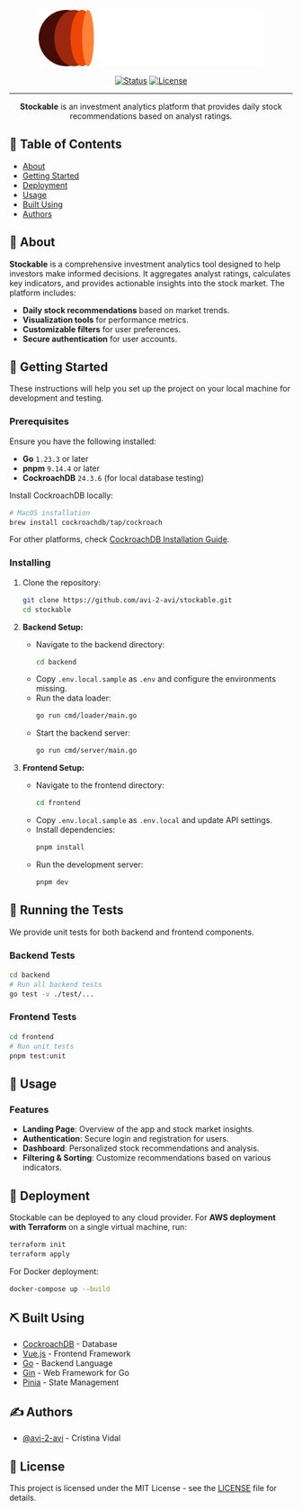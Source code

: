 <p align="center">
  <a href="" rel="noopener">
    <img width=400px height=100px src="./images/logo.svg" alt="Stockable logo">
  </a>
</p>

<div align="center">

[![Status](https://img.shields.io/badge/status-active-success.svg)]()
[![License](https://img.shields.io/badge/license-MIT-blue.svg)](/LICENSE)

</div>

---

<p align="center">
  <strong>Stockable</strong> is an investment analytics platform that provides daily stock recommendations based on analyst ratings.
    <br>
</p>

## 📝 Table of Contents

- [About](#about)
- [Getting Started](#getting_started)
- [Deployment](#deployment)
- [Usage](#usage)
- [Built Using](#built_using)
- [Authors](#authors)

## 🧐 About <a name = "about"></a>

**Stockable** is a comprehensive investment analytics tool designed to help investors make informed decisions. It aggregates analyst ratings, calculates key indicators, and provides actionable insights into the stock market. The platform includes:

- **Daily stock recommendations** based on market trends.
- **Visualization tools** for performance metrics.
- **Customizable filters** for user preferences.
- **Secure authentication** for user accounts.

## 🏁 Getting Started <a name = "getting_started"></a>

These instructions will help you set up the project on your local machine for development and testing.

### Prerequisites

Ensure you have the following installed:

- **Go** `1.23.3` or later
- **pnpm** `9.14.4` or later
- **CockroachDB** `24.3.6` (for local database testing)

Install CockroachDB locally:

```bash
# MacOS installation
brew install cockroachdb/tap/cockroach
```

For other platforms, check [CockroachDB Installation Guide](https://www.cockroachlabs.com/docs/v25.1/install-cockroachdb-mac.html).

### Installing

1. Clone the repository:
   ```bash
   git clone https://github.com/avi-2-avi/stockable.git
   cd stockable
   ```

2. **Backend Setup:**
   - Navigate to the backend directory:
     ```bash
     cd backend
     ```
   - Copy `.env.local.sample` as `.env` and configure the environments missing.
   - Run the data loader:
     ```bash
     go run cmd/loader/main.go
     ```
   - Start the backend server:
     ```bash
     go run cmd/server/main.go
     ```

3. **Frontend Setup:**
   - Navigate to the frontend directory:
     ```bash
     cd frontend
     ```
   - Copy `.env.local.sample` as `.env.local` and update API settings.
   - Install dependencies:
     ```bash
     pnpm install
     ```
   - Run the development server:
     ```bash
     pnpm dev
     ```

## 🔧 Running the Tests <a name = "tests"></a>

We provide unit tests for both backend and frontend components.

### Backend Tests
```bash
cd backend
# Run all backend tests
go test -v ./test/...
```

### Frontend Tests
```bash
cd frontend
# Run unit tests
pnpm test:unit
```

## 🎈 Usage <a name="usage"></a>

### Features
- **Landing Page**: Overview of the app and stock market insights.
- **Authentication**: Secure login and registration for users.
- **Dashboard**: Personalized stock recommendations and analysis.
- **Filtering & Sorting**: Customize recommendations based on various indicators.

## 🚀 Deployment <a name = "deployment"></a>

Stockable can be deployed to any cloud provider. For **AWS deployment with Terraform** on a single virtual machine, run:

```bash
terraform init
terraform apply
```

For Docker deployment:
```bash
docker-compose up --build
```

## ⛏️ Built Using <a name = "built_using"></a>

- [CockroachDB](https://www.cockroachlabs.com/) - Database
- [Vue.js](https://vuejs.org/) - Frontend Framework
- [Go](https://go.dev/) - Backend Language
- [Gin](https://gin-gonic.com/) - Web Framework for Go
- [Pinia](https://pinia.vuejs.org/) - State Management

## ✍️ Authors <a name = "authors"></a>

- [@avi-2-avi](https://github.com/avi-2-avi) - Cristina Vidal

## 📜 License

This project is licensed under the MIT License - see the [LICENSE](LICENSE) file for details.